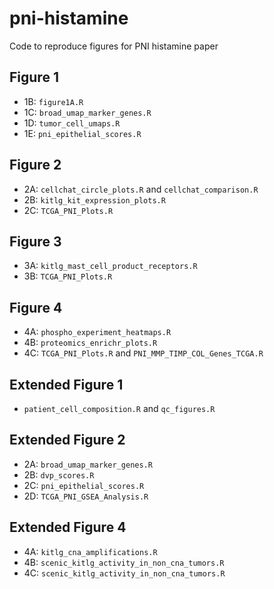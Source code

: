 # pni-histamine
Code to reproduce figures for PNI histamine paper

## Figure 1
* 1B: `figure1A.R` 
* 1C: `broad_umap_marker_genes.R`
* 1D: `tumor_cell_umaps.R`
* 1E: `pni_epithelial_scores.R`

## Figure 2
* 2A: `cellchat_circle_plots.R` and `cellchat_comparison.R`
* 2B: `kitlg_kit_expression_plots.R`
* 2C: `TCGA_PNI_Plots.R`

## Figure 3
* 3A: `kitlg_mast_cell_product_receptors.R`
* 3B: `TCGA_PNI_Plots.R`

## Figure 4
* 4A: `phospho_experiment_heatmaps.R`
* 4B: `proteomics_enrichr_plots.R`
* 4C: `TCGA_PNI_Plots.R` and `PNI_MMP_TIMP_COL_Genes_TCGA.R`

## Extended Figure 1
* `patient_cell_composition.R` and `qc_figures.R`

## Extended Figure 2
* 2A: `broad_umap_marker_genes.R`
* 2B: `dvp_scores.R`
* 2C: `pni_epithelial_scores.R`
* 2D: `TCGA_PNI_GSEA_Analysis.R`

## Extended Figure 4
* 4A: `kitlg_cna_amplifications.R`
* 4B: `scenic_kitlg_activity_in_non_cna_tumors.R`
* 4C: `scenic_kitlg_activity_in_non_cna_tumors.R`
